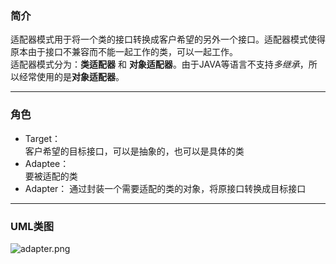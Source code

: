 ### 简介
适配器模式用于将一个类的接口转换成客户希望的另外一个接口。适配器模式使得原本由于接口不兼容而不能一起工作的类，可以一起工作。  
适配器模式分为：**类适配器** 和 **对象适配器**。由于JAVA等语言不支持*多继承*，所以经常使用的是**对象适配器**。  

---

### 角色

* Target：  
客户希望的目标接口，可以是抽象的，也可以是具体的类
* Adaptee：  
要被适配的类
* Adapter：
通过封装一个需要适配的类的对象，将原接口转换成目标接口  

---

### UML类图

![adapter.png](http://timd.cn/content/images/pictures/adapter.png)

